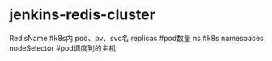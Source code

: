 # jenkins-redis-cluster
RedisName #k8s内 pod、pv、svc名
replicas #pod数量
ns  #k8s namespaces
nodeSelector #pod调度到的主机
